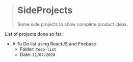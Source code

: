 > # SideProjects
>
> Some side projects to show complete product ideas.

List of projects done so far:

- A To Do list using ReactJS and Firebase
  - Folder: `todo-list`
  - Date: `11/07/2020`
